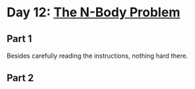 # Day 12: [The N-Body Problem](https://adventofcode.com/2019/day/12)

## Part 1

Besides carefully reading the instructions, nothing hard there.

## Part 2

